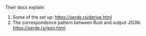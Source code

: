 Their docs explain:

1. Some of the set up: https://serde.rs/derive.html
2. The correspondence pattern between Rust and output JSON: https://serde.rs/json.html
